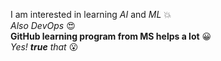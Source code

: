 I am interested in learning *AI* and *ML* :boom:<br/> 
_Also DevOps_ :heart_eyes:<br/> 
**GitHub learning program from MS helps a lot** :grinning: <br/> 
_Yes! **true** that_ :open_mouth: <br/> 
